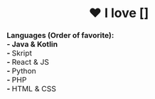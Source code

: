 <h1 align="center">❤️ I love []</h1>
<h3>
  <b>Languages (Order of favorite):</b><br>
  - <span style="font-weight: bold;">Java & Kotlin</span><br>
  - <span style="font-weight: normal;">Skript</span><br>
  - <span style="font-weight: normal;">React & JS</span><br>
  - <span style="font-weight: normal;">Python</span><br>
  - <span style="font-weight: normal;">PHP</span><br>
  - <span style="font-weight: normal;">HTML & CSS</span><br>
</h3>
